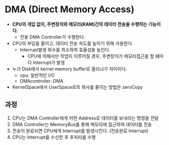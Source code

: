 # DMA (Direct Memory Access)
- **CPU의 개입 없이, 주변장치와 메모리(RAM)간의 데이터 전송을 수행하는 기능이다.**
  - 전용 DMA Controller가 수행한다.
- CPU의 부담을 줄이고, 데이터 전송 속도를 높이기 위해 사용한다.
  - Interrupt발생 회수를 최소하여 효율성을 높인다.
    - CPU에 의해서만 작업이 이루어질 경우, 주변장치가 메모리접근을 할 떄마다 Interrupt가 발생
- 누가 Disk에서 kernel memory buffer로 올리냐가 차이이다.
   - cpu: 일반적인 I/O
   - DMAcontroller: DMA
- KernelSpace에서 UserSpace로의 복사를 줄이는 방법은 zeroCopy
## 과정
1. CPU는 DMA Controller에게 어떤 Address로 데이터를 보내라는 명령을 전달
2. DMA Controller는 MemoryBus를 통해 메모리에 접근하여 데이터를 전송
3. 전송이 완료되면 CPU에게 Interrupt를 발생시킨다. (전송완료 Interrupt)
4. CPU는 Interrupt를 수신한 후 후처리를 수행